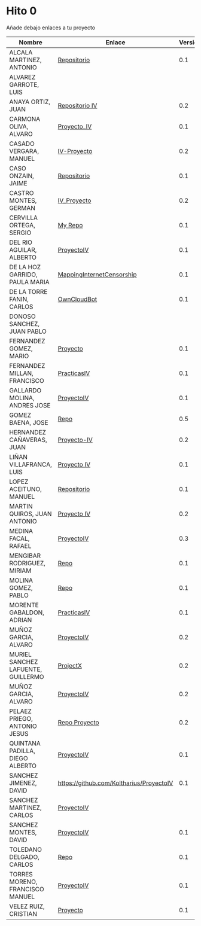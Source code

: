 # Hito 0

Añade debajo enlaces a tu proyecto

| Nombre | Enlace | Versión |
|--------|--------|---------|
| ALCALA MARTINEZ, ANTONIO | [Repositorio](https://github.com/AntonioAlcM/ProyectoIV17-18) | 0.1 |
| ALVAREZ GARROTE, LUIS | | |
| ANAYA ORTIZ, JUAN|[Repositorio IV](https://github.com/JaoChaos/IV1718) | 0.2 |
| CARMONA OLIVA, ALVARO|[Proyecto_IV](https://github.com/alvarocarmona6/ProyectoIV) |0.1 |
| CASADO VERGARA, MANUEL| [IV-Proyecto](https://github.com/cvlolo/IV-Proyecto) | 0.2 |
| CASO ONZAIN, JAIME| [Repositorio](https://github.com/jimcase/IV-17-18-Proyectos) | 0.1 |
| CASTRO MONTES, GERMAN|[IV_Proyecto](https://github.com/patamimbre/IV_Proyecto) | 0.2 |
| CERVILLA ORTEGA, SERGIO| [My Repo](https://github.com/Cerv1/IV-Project) | 0.1 |
| DEL RIO AGUILAR, ALBERTO|[ProyectoIV](https://github.com/berbus/proyectoIV) | 0.1 |
| DE LA HOZ GARRIDO, PAULA MARIA|[MappingInternetCensorship](https://github.com/terceranexus6/MappingInternetCensorship) | 0.1 |
| DE LA TORRE FANIN, CARLOS| [OwnCloudBot](https://github.com/elsudano/OwncloudBot) | 0.1 |
| DONOSO SANCHEZ, JUAN PABLO| | |
| FERNANDEZ GOMEZ, MARIO|[Proyecto](https://github.com/mariofg92/ivmario) | 0.1 |
| FERNANDEZ MILLAN, FRANCISCO|[PracticasIV](https://github.com/franfermi/Infraestructura-Virtual_IV) | 0.1 |
| GALLARDO MOLINA, ANDRES JOSE|[ProyectoIV](https://github.com/Maverick94/IV_Proyecto)| 0.1 |
| GOMEZ BAENA, JOSE|[Repo](https://github.com/josegob/IV-1718-Proyectos) |0.5|
| HERNANDEZ CAÑAVERAS, JUAN|[Proyecto-IV](https://github.com/MagicJHC10/Proyecto-IV) |0.2 |
| LIÑAN VILLAFRANCA, LUIS|[Proyecto IV](https://github.com/lulivi/bot-calendario-telegram)|0.1|
| LOPEZ ACEITUNO, MANUEL| [Repositorio](https://github.com/manuellopez92/ProyectoIV) | 0.1 |
| MARTIN QUIROS, JUAN ANTONIO|[Proyecto IV](https://github.com/marquirj/ProyectoSkull) |0.2 |
| MEDINA FACAL, RAFAEL| [ProyectoIV](https://github.com/Medfac9/Proyecto_IV)| 0.3 |
| MENGIBAR RODRIGUEZ, MIRIAM| [Repo](https://github.com/mirismr/proyectoIV17-18) | 0.1 |
| MOLINA GOMEZ, PABLO| [Repo](https://github.com/pmolinag/proyecto) | 0.1 |
| MORENTE GABALDON, ADRIAN| [PracticasIV](https://github.com/adrianmorente/PracticasIV) | 0.1 |
| MUÑOZ GARCIA, ALVARO|[ProyectoIV](https://github.com/alvaromgs/proyectoIV-1718)|0.2|
| MURIEL SANCHEZ LAFUENTE, GUILLERMO| [ProjectX](https://github.com/guillesiesta/ProjectX) | 0.2 |
| MUÑOZ GARCIA, ALVARO|[ProyectoIV](https://github.com/alvaromgs/proyectoIV-1718)|0.2|
| PELAEZ PRIEGO, ANTONIO JESUS|[Repo Proyecto](https://github.com/ajpelaez/IV-Proyecto)| 0.2 |
| QUINTANA PADILLA, DIEGO ALBERTO|[ProyectoIV](https://github.com/dialpa/IV-Proyecto)|0.1|
| SANCHEZ JIMENEZ, DAVID| https://github.com/Koltharius/ProyectoIV | 0.1 |
| SANCHEZ MARTINEZ, CARLOS | [ProyectoIV](https://github.com/CharlySM/Proyecto-IV) |
| SANCHEZ MONTES, DAVID| [ProyectoIV](https://github.com/Anixo/ProyectoIV) | 0.1 |
| TOLEDANO DELGADO, CARLOS|[Repo](https://github.com/carlillostole/proyectoIV17-18) | 0.1 |
| TORRES MORENO, FRANCISCO MANUEL| [ProyectoIV](https://github.com/pctmoreno/Proyecto-IV-17-18) |0.1|
| VELEZ RUIZ, CRISTIAN| [Proyecto](https://github.com/ainokila/ProyectoIV) | 0.1|


